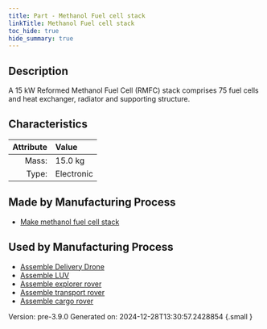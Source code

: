 ```yaml
---
title: Part - Methanol Fuel cell stack
linkTitle: Methanol Fuel cell stack
toc_hide: true
hide_summary: true
---
```


## Description
A 15 kW Reformed Methanol Fuel Cell (RMFC) stack comprises &#10;&#9;&#9;   75 fuel cells and heat exchanger, radiator and supporting structure.&#10;&#9;&#9;

## Characteristics

| Attribute      | Value |
|--------:|:------|
|Mass:|15.0 kg|
|Type:|Electronic|

## Made by Manufacturing Process

- [Make methanol fuel cell stack](/docs/definitions/process/make-methanol-fuel-cell-stack)

## Used by Manufacturing Process

- [Assemble Delivery Drone](/docs/definitions/process/assemble-delivery-drone)
- [Assemble LUV](/docs/definitions/process/assemble-luv)
- [Assemble explorer rover](/docs/definitions/process/assemble-explorer-rover)
- [Assemble transport rover](/docs/definitions/process/assemble-transport-rover)
- [Assemble cargo rover](/docs/definitions/process/assemble-cargo-rover)


Version: pre-3.9.0 Generated on: 2024-12-28T13:30:57.2428854
{.small }

